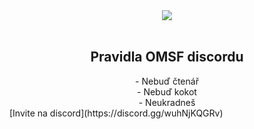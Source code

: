 <div align="center"><img src="https://cdn.discordapp.com/emojis/759776440450416671.png?v=1"></div><br>
<h2 align="center">Pravidla OMSF discordu</h2>
<div align="center">
- Nebuď čtenář <br>
- Nebuď kokot <br>
- Neukradneš <br>
  
</div>
[Invite na discord](https://discord.gg/wuhNjKQGRv)
